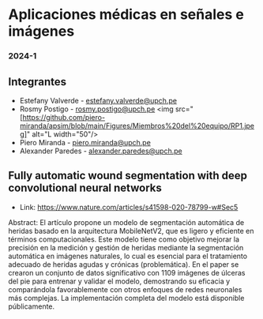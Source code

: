 # Aplicaciones médicas en señales e imágenes
### 2024-1

## Integrantes

- Estefany Valverde - estefany.valverde@upch.pe
- Rosmy Postigo - rosmy.postigo@upch.pe
  <img src="[https://github.com/piero-miranda/apsim/blob/main/Figures/Miembros%20del%20equipo/RP1.jpeg]" alt="L width="50"/>
- Piero Miranda - piero.miranda@upch.pe
- Alexander Paredes - alexander.paredes@upch.pe



## Fully automatic wound segmentation with deep convolutional neural networks
- Link: https://www.nature.com/articles/s41598-020-78799-w#Sec5 

Abstract:
El artículo propone un modelo de segmentación automática de heridas basado en la arquitectura MobileNetV2, que es ligero y eficiente en términos computacionales. Este modelo tiene como objetivo mejorar la precisión en la medición y gestión de heridas mediante la segmentación automática en imágenes naturales, lo cual es esencial para el tratamiento adecuado de heridas agudas y crónicas (problemática). En el paper se crearon un conjunto de datos significativo con 1109 imágenes de úlceras del pie para entrenar y validar el modelo, demostrando su eficacia y comparándola favorablemente con otros enfoques de redes neuronales más complejas. La implementación completa del modelo está disponible públicamente. 
